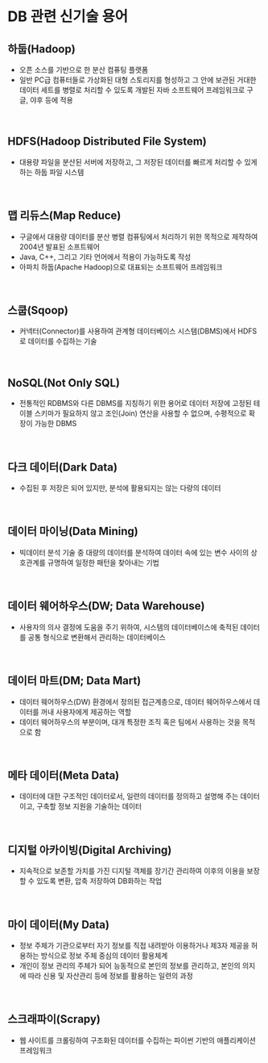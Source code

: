 # DB 관련 신기술 용어

## 하둡(Hadoop)

- 오픈 소스를 기반으로 한 분산 컴퓨팅 플랫폼
- 일반 PC급 컴퓨터들로 가상화된 대형 스토리지를 형성하고 그 안에 보관된 거대한 데이터 세트를 병렬로 처리할 수 있도록 개발된 자바 소프트웨어 프레임워크로 구글, 야후 등에 적용

<br>

## HDFS(Hadoop Distributed File System)

- 대용량 파일을 분산된 서버에 저장하고, 그 저장된 데이터를 빠르게 처리할 수 있게 하는 하둡 파일 시스템

<br>

## 맵 리듀스(Map Reduce)

- 구글에서 대용량 데이터를 분산 병렬 컴퓨팅에서 처리하기 위한 목적으로 제작하여 2004년 발표된 소프트웨어
- Java, C++, 그리고 기타 언어에서 적용이 가능하도록 작성
- 아파치 하둡(Apache Hadoop)으로 대표되는 소프트웨어 프레임워크

<br>

## 스쿱(Sqoop)

- 커넥터(Connector)를 사용하여 관계형 데이터베이스 시스템(DBMS)에서 HDFS로 데이터를 수집하는 기술

<br>

## NoSQL(Not Only SQL)

- 전통적인 RDBMS와 다른 DBMS를 지칭하기 위한 용어로 데이터 저장에 고정된 테이블 스키마가 필요하지 않고 조인(Join) 연산을 사용할 수 없으며, 수평적으로 확장이 가능한 DBMS

<br>

## 다크 데이터(Dark Data)

- 수집된 후 저장은 되어 있지만, 분석에 활용되지는 않는 다량의 데이터

<br>

## 데이터 마이닝(Data Mining)

- 빅데이터 분석 기술 중 대량의 데이터를 분석하여 데이터 속에 있는 변수 사이의 상호관계를 규명하여 일정한 패턴을 찾아내는 기법

<br>

## 데이터 웨어하우스(DW; Data Warehouse)

- 사용자의 의사 결정에 도움을 주기 위하여, 시스템의 데이터베이스에 축적된 데이터를 공통 형식으로 변환해서 관리하는 데이터베이스

<br>

## 데이터 마트(DM; Data Mart)

- 데이터 웨어하우스(DW) 환경에서 정의된 접근계층으로, 데이터 웨어하우스에서 데이터를 꺼내 사용자에게 제공하는 역할
- 데이터 웨어하우스의 부분이며, 대개 특정한 조직 혹은 팀에서 사용하는 것을 목적으로 함

<br>

## 메타 데이터(Meta Data)

- 데이터에 대한 구조적인 데이터로서, 일련의 데이터를 정의하고 설명해 주는 데이터이고, 구축할 정보 지원을 기술하는 데이터

<br>

## 디지털 아카이빙(Digital Archiving)

- 지속적으로 보존할 가치를 가진 디지털 객체를 장기간 관리하여 이후의 이용을 보장할 수 있도록 변환, 압축 저장하여 DB화하는 작업

<br>

## 마이 데이터(My Data)

- 정보 주체가 기관으로부터 자기 정보를 직접 내려받아 이용하거나 제3자 제공을 허용하는 방식으로 정보 주체 중심의 데이터 활용체계
- 개인이 정보 관리의 주체가 되어 능동적으로 본인의 정보를 관리하고, 본인의 의지에 따라 신용 및 자산관리 등에 정보를 활용하는 일련의 과정

<br>

## 스크래파이(Scrapy)

- 웹 사이트를 크롤링하여 구조화된 데이터를 수집하는 파이썬 기반의 애플리케이션 프레임워크
